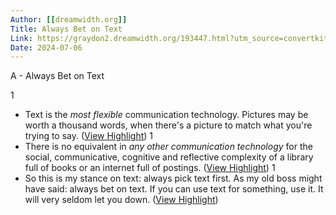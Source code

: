 ```yaml
---
Author: [[dreamwidth.org]]
Title: Always Bet on Text
Link: https://graydon2.dreamwidth.org/193447.html?utm_source=convertkit&utm_medium=email&utm_campaign=Friday+Finds+%28Magic%2C+Music%2C+Text%2C+Tocqueville%2C+Brands%29%20-%2010971793
Date: 2024-07-06
---
```

A - Always Bet on Text

1
- Text is the *most flexible* communication technology. Pictures may be worth a thousand words, when there's a picture to match what you're trying to say. ([View Highlight](https://read.readwise.io/read/01h2k3xtam816gnntw503jwk4a))
1
- There is no equivalent in *any other communication technology* for the social, communicative, cognitive and reflective complexity of a library full of books or an internet full of postings. ([View Highlight](https://read.readwise.io/read/01h2k429m6897q6ztva1d59yge))
1
- So this is my stance on text: always pick text first. As my old boss might have said: always bet on text. If you can use text for something, use it. It will very seldom let you down. ([View Highlight](https://read.readwise.io/read/01h2k42h9mw3pj58v9eac7813a))
